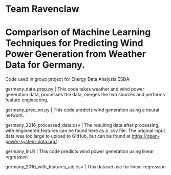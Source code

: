 # Team Ravenclaw

# Comparison of Machine Learning Techniques for Predicting Wind Power Generation from Weather Data for Germany.

Code used in group project for Energy Data Analysis ESDA:

  germany_data_prep.py                  |    This code takes weather and wind power generation data, processes the data,
                                             merges the two sources and performs feature engineering.
  
  germany_pred_nn.py                    |    This code predicts wind generation using a neural network.                                          
                                             
  germany_2016_processed_data.csv       |    The resulting data after processing, with engineered features can be found here as a .csv file. 
                                             The original input data was too large to upload to GitHub, 
                                             but can be found at https://open-power-system-data.org/.
  
  
  germany_lm.R                          |    This code predicts wind power generation using linear regression
  
  
  germany_2016_with_features_adj.csv    |    This dataset use for linear regression
  
  
  
